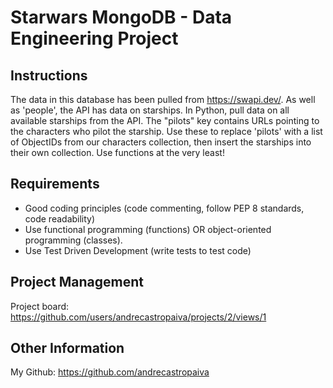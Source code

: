 # Starwars MongoDB - Data Engineering Project


## Instructions
The data in this database has been pulled from https://swapi.dev/. As well as 'people', the API has data on starships. In Python, pull data on all available starships from the API. The "pilots" key contains URLs pointing to the characters who pilot the starship. Use these to replace 'pilots' with a list of ObjectIDs from our characters collection, then insert the starships into their own collection. Use functions at the very least!



## Requirements
- Good coding principles (code commenting, follow PEP 8 standards, code readability)
- Use functional programming (functions) OR object-oriented programming (classes).
- Use Test Driven Development (write tests to test code)


## Project Management
Project board: https://github.com/users/andrecastropaiva/projects/2/views/1



## Other Information
My Github: https://github.com/andrecastropaiva
